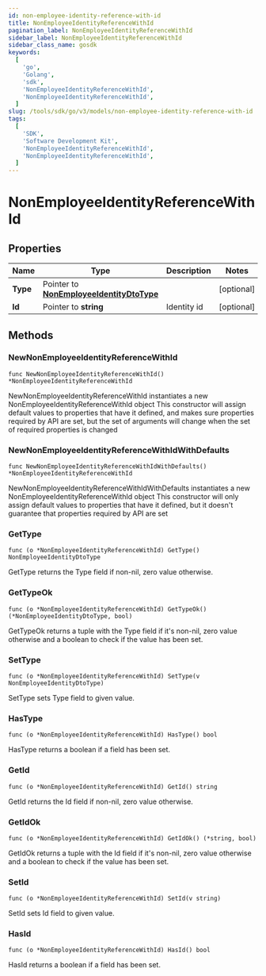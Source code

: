 ```yaml
---
id: non-employee-identity-reference-with-id
title: NonEmployeeIdentityReferenceWithId
pagination_label: NonEmployeeIdentityReferenceWithId
sidebar_label: NonEmployeeIdentityReferenceWithId
sidebar_class_name: gosdk
keywords:
  [
    'go',
    'Golang',
    'sdk',
    'NonEmployeeIdentityReferenceWithId',
    'NonEmployeeIdentityReferenceWithId',
  ]
slug: /tools/sdk/go/v3/models/non-employee-identity-reference-with-id
tags:
  [
    'SDK',
    'Software Development Kit',
    'NonEmployeeIdentityReferenceWithId',
    'NonEmployeeIdentityReferenceWithId',
  ]
---
```


# NonEmployeeIdentityReferenceWithId

## Properties

| Name | Type | Description | Notes |
| --- | --- | --- | --- |
| **Type** | Pointer to [**NonEmployeeIdentityDtoType**](non-employee-identity-dto-type) |  | [optional] |
| **Id** | Pointer to **string** | Identity id | [optional] |

## Methods

### NewNonEmployeeIdentityReferenceWithId

`func NewNonEmployeeIdentityReferenceWithId() *NonEmployeeIdentityReferenceWithId`

NewNonEmployeeIdentityReferenceWithId instantiates a new NonEmployeeIdentityReferenceWithId object This constructor will assign default values to properties that have it defined, and makes sure properties required by API are set, but the set of arguments will change when the set of required properties is changed

### NewNonEmployeeIdentityReferenceWithIdWithDefaults

`func NewNonEmployeeIdentityReferenceWithIdWithDefaults() *NonEmployeeIdentityReferenceWithId`

NewNonEmployeeIdentityReferenceWithIdWithDefaults instantiates a new NonEmployeeIdentityReferenceWithId object This constructor will only assign default values to properties that have it defined, but it doesn't guarantee that properties required by API are set

### GetType

`func (o *NonEmployeeIdentityReferenceWithId) GetType() NonEmployeeIdentityDtoType`

GetType returns the Type field if non-nil, zero value otherwise.

### GetTypeOk

`func (o *NonEmployeeIdentityReferenceWithId) GetTypeOk() (*NonEmployeeIdentityDtoType, bool)`

GetTypeOk returns a tuple with the Type field if it's non-nil, zero value otherwise and a boolean to check if the value has been set.

### SetType

`func (o *NonEmployeeIdentityReferenceWithId) SetType(v NonEmployeeIdentityDtoType)`

SetType sets Type field to given value.

### HasType

`func (o *NonEmployeeIdentityReferenceWithId) HasType() bool`

HasType returns a boolean if a field has been set.

### GetId

`func (o *NonEmployeeIdentityReferenceWithId) GetId() string`

GetId returns the Id field if non-nil, zero value otherwise.

### GetIdOk

`func (o *NonEmployeeIdentityReferenceWithId) GetIdOk() (*string, bool)`

GetIdOk returns a tuple with the Id field if it's non-nil, zero value otherwise and a boolean to check if the value has been set.

### SetId

`func (o *NonEmployeeIdentityReferenceWithId) SetId(v string)`

SetId sets Id field to given value.

### HasId

`func (o *NonEmployeeIdentityReferenceWithId) HasId() bool`

HasId returns a boolean if a field has been set.
